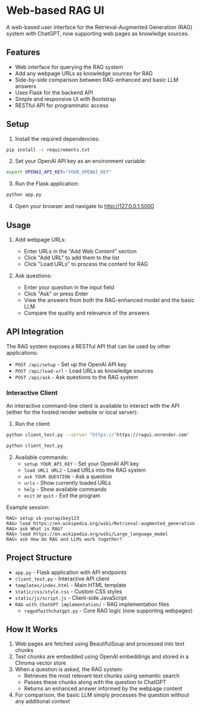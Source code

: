 # Web-based RAG UI

A web-based user interface for the Retrieval-Augmented Generation (RAG) system with ChatGPT, now supporting web pages as knowledge sources.

## Features

- Web interface for querying the RAG system
- Add any webpage URLs as knowledge sources for RAG
- Side-by-side comparison between RAG-enhanced and basic LLM answers
- Uses Flask for the backend API
- Simple and responsive UI with Bootstrap
- RESTful API for programmatic access

## Setup

1. Install the required dependencies:

```bash
pip install -r requirements.txt
```

2. Set your OpenAI API key as an environment variable:

```bash
export OPENAI_API_KEY="YOUR_OPENAI_KEY"
```

3. Run the Flask application:

```bash
python app.py
```

4. Open your browser and navigate to http://127.0.0.1:5000

## Usage

1. Add webpage URLs:

   - Enter URLs in the "Add Web Content" section
   - Click "Add URL" to add them to the list
   - Click "Load URLs" to process the content for RAG

2. Ask questions:
   - Enter your question in the input field
   - Click "Ask" or press Enter
   - View the answers from both the RAG-enhanced model and the basic LLM
   - Compare the quality and relevance of the answers

## API Integration

The RAG system exposes a RESTful API that can be used by other applications:

- `POST /api/setup` - Set up the OpenAI API key
- `POST /api/load-url` - Load URLs as knowledge sources
- `POST /api/ask` - Ask questions to the RAG system

### Interactive Client

An interactive command-line client is available to interact with the API (either for the hosted render website or local server):

1. Run the client:

```bash (for hosted website)
python client_test.py --server "https://"https://ragui.onrender.com"
```

```bash (for local server)
python client_test.py
```

2. Available commands:
   - `setup YOUR_API_KEY` - Set your OpenAI API key
   - `load URL1 URL2` - Load URLs into the RAG system
   - `ask YOUR QUESTION` - Ask a question
   - `urls` - Show currently loaded URLs
   - `help` - Show available commands
   - `exit` or `quit` - Exit the program

Example session:

```
RAG> setup sk-yourapikey123
RAG> load https://en.wikipedia.org/wiki/Retrieval-augmented_generation
RAG> ask What is RAG?
RAG> load https://en.wikipedia.org/wiki/Large_language_model
RAG> ask How do RAG and LLMs work together?
```

## Project Structure

- `app.py` - Flask application with API endpoints
- `client_test.py` - Interactive API client
- `templates/index.html` - Main HTML template
- `static/css/style.css` - Custom CSS styles
- `static/js/script.js` - Client-side JavaScript
- `RAG with ChatGPT implementation/` - RAG implementation files
  - `ragpdfwithchatgpt.py` - Core RAG logic (now supporting webpages)

## How It Works

1. Web pages are fetched using BeautifulSoup and processed into text chunks
2. Text chunks are embedded using OpenAI embeddings and stored in a Chroma vector store
3. When a question is asked, the RAG system:
   - Retrieves the most relevant text chunks using semantic search
   - Passes these chunks along with the question to ChatGPT
   - Returns an enhanced answer informed by the webpage content
4. For comparison, the basic LLM simply processes the question without any additional context
